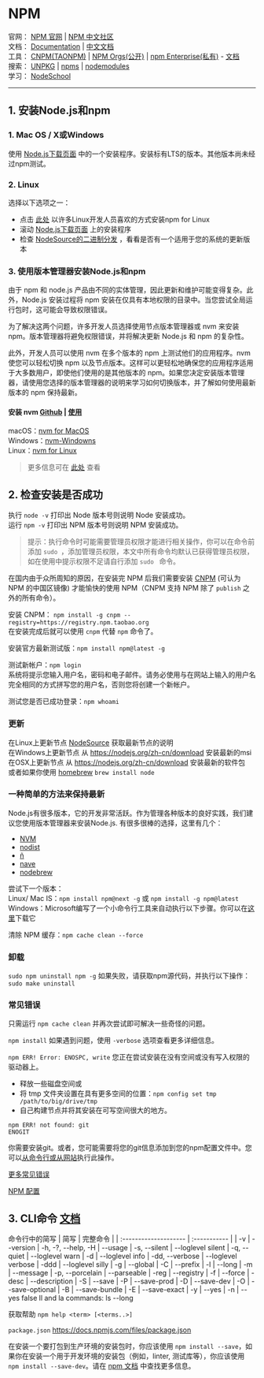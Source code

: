 # NPM

官网：
[NPM 官网](https://www.npmjs.com) | 
[NPM 中文社区](https://npm.community)  
文档：
[Documentation](https://docs.npmjs.com) | 
[中文文档](https://www.npmjs.com.cn)  
工具：
[CNPM(TAONPM)](https://npm.taobao.org) | 
[NPM Orgs(公开)](https://www.npmjs.com/features) | 
[npm Enterprise(私有)](https://www.npm-enterprise.com) - 
[文档](https://npme.npmjs.com/docs/)  
搜索：
[UNPKG](https://unpkg.com/#/) | 
[npms](https://npms.io) | 
[nodemodules](http://node-modules.com)  
学习：
[NodeSchool](https://nodeschool.io/zh-cn/)

---
## 1. 安装Node.js和npm

### 1. Mac OS / X或Windows

使用 [Node.js下载页面](https://nodejs.org/zh-cn/download/) 中的一个安装程序。安装标有LTS的版本。其他版本尚未经过npm测试。  

### 2. Linux

选择以下选项之一：  
* 点击 [此处](https://nodejs.org/zh-cn/download/package-manager/) 以许多Linux开发人员喜欢的方式安装npm for Linux
* 滚动 [Node.js下载页面](https://nodejs.org/zh-cn/download/) 上的安装程序
* 检查 [NodeSource的二进制分发](https://github.com/nodesource/distributions) ，看看是否有一个适用于您的系统的更新版本

### 3. 使用版本管理器安装Node.js和npm

由于 npm 和 node.js 产品由不同的实体管理，因此更新和维护可能变得复杂。此外，Node.js 安装过程将 npm 安装在仅具有本地权限的目录中。当您尝试全局运行包时，这可能会导致权限错误。  

为了解决这两个问题，许多开发人员选择使用节点版本管理器或 nvm 来安装 npm。版本管理器将避免权限错误，并将解决更新 Node.js 和 npm 的复杂性。

此外，开发人员可以使用 nvm 在多个版本的 npm 上测试他们的应用程序。nvm 使您可以轻松切换 npm 以及节点版本。这样可以更轻松地确保您的应用程序适用于大多数用户，即使他们使用的是其他版本的 npm。如果您决定安装版本管理器，请使用您选择的版本管理器的说明来学习如何切换版本，并了解如何使用最新版本的 npm 保持最新。  

#### 安装 nvm [Github](https://github.com/creationix/nvm) | [使用](https://github.com/creationix/nvm/blob/master/README.md#usage)

macOS：[nvm for MacOS](https://github.com/creationix/nvm/blob/master/README.md#installation)  
Windows：[nvm-Windowns](https://github.com/coreybutler/nvm-windows)  
Linux：[nvm for Linux](https://github.com/creationix/nvm/blob/master/README.md#installation)  

> 更多信息可在 [此处](https://nodejs.org/zh-cn/download/package-manager/) 查看

## 2. 检查安装是否成功

执行 `node -v` 打印出 Node 版本号则说明 Node 安装成功。  
运行 `npm -v` 打印出 NPM 版本号则说明 NPM 安装成功。  

> 提示：执行命令时可能需要管理员权限才能进行相关操作，你可以在命令前添加 `sudo `，添加管理员权限，本文中所有命令均默认已获得管理员权限，如在使用中提示权限不足请自行添加 `sudo ` 命令。  

在国内由于众所周知的原因，在安装完 NPM 后我们需要安装 [CNPM](https://npm.taobao.org) (可认为 NPM 的中国区镜像) 才能愉快的使用 NPM（CNPM 支持 NPM 除了 `publish` 之外的所有命令）。  

安装 CNPM： `npm install -g cnpm --registry=https://registry.npm.taobao.org`  
在安装完成后就可以使用 `cnpm` 代替 `npm` 命令了。

安装官方最新测试版：`npm install npm@latest -g`  

测试新帐户：`npm login`  
系统将提示您输入用户名，密码和电子邮件。请务必使用与在网站上输入的用户名完全相同的方式拼写您的用户名，否则您将创建一个新帐户。   

测试您是否已成功登录：`npm whoami`  


### 更新

在Linux上更新节点 [NodeSource](https://github.com/nodesource/distributions) 获取最新节点的说明  
在Windows上更新节点 从 <https://nodejs.org/zh-cn/download> 安装最新的msi  
在OSX上更新节点 从 <https://nodejs.org/zh-cn/download> 安装最新的软件包  
或者如果你使用 [homebrew](http://brew.sh/) `brew install node`  

### 一种简单的方法来保持最新  

Node.js有很多版本，它的开发非常活跃。作为管理各种版本的良好实践，我们建议您使用版本管理器来安装Node.js. 有很多很棒的选择，这里有几个：  
* [NVM](https://github.com/creationix/nvm)
* [nodist](https://github.com/marcelklehr/nodist)
* [ñ](https://github.com/tj/n)
* [nave](https://github.com/isaacs/nave)
* [nodebrew](https://github.com/hokaccha/nodebrew)


尝试下一个版本：  
Linux/ Mac IS：`npm install npm@next -g` 或 `npm install -g npm@latest`  
Windows：Microsoft编写了一个小命令行工具来自动执行以下步骤。你可以在[这里](https://github.com/felixrieseberg/npm-windows-upgrade)下载它  

清除 NPM 缓存：`npm cache clean --force`  

### 卸载
`sudo npm uninstall npm -g` 如果失败，请获取npm源代码，并执行以下操作：`sudo make uninstall`  

### 常见错误

只需运行 `npm cache clean` 并再次尝试即可解决一些奇怪的问题。  

`npm install` 如果遇到问题，使用 `-verbose` 选项查看更多详细信息。  

`npm ERR! Error: ENOSPC, write` 您正在尝试安装在没有空间或没有写入权限的驱动器上。 
* 释放一些磁盘空间或
* 将 tmp 文件夹设置在具有更多空间的位置：`npm config set tmp /path/to/big/drive/tmp`
* 自己构建节点并将其安装在可写空间很大的地方。

```shell
npm ERR! not found: git
ENOGIT
```
你需要安装git。或者，您可能需要将您的git信息添加到您的npm配置文件中。您可以[从命令行或从网站](https://docs.npmjs.com/getting-started/modifying_your_profile_from_command_line)执行此操作。

[更多常见错误](https://docs.npmjs.com/troubleshooting/common-errors)  

[NPM 配置](https://docs.npmjs.com/misc/config)  

## 3. CLI命令 [文档](https://docs.npmjs.com/cli/help) 

命令行中的简写
| 简写                   | 完整命令      |
| :-------------------- | :----------- |
| -v                    | --version
| -h, -?, --help, -H    | --usage
| -s, --silent          | --loglevel silent
| -q, --quiet           | --loglevel warn
| -d                    | --loglevel info
| -dd, --verbose        | --loglevel verbose
| -ddd                  | --loglevel silly
| -g                    | --global
| -C                    | --prefix
| -l                    | --long
| -m                    | --message
| -p, --porcelain       | --parseable
| -reg                  | --registry
| -f                    | --force
| -desc                 | --description
| -S                    | --save
| -P                    | --save-prod
| -D                    | --save-dev
| -O                    | --save-optional
| -B                    | --save-bundle
| -E                    | --save-exact
| -y                    | --yes
| -n                    | --yes false
ll and la commands: ls --long

获取帮助 `npm help <term> [<terms..>]`  


`package.json` <https://docs.npmjs.com/files/package.json>  

在安装一个要打包到生产环境的安装包时，你应该使用 `npm install --save`，如果你在安装一个用于开发环境的安装包（例如，linter, 测试库等），你应该使用 `npm install --save-dev`。请在 [npm 文档](https://docs.npmjs.com/cli/install) 中查找更多信息。